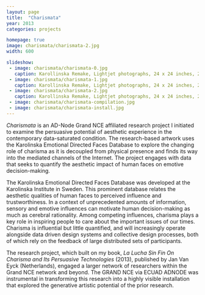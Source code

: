 ```yaml
---
layout: page
title:  "Charismata"
year: 2013
categories: projects

homepage: true
image: charismata/charismata-2.jpg
width: 600

slideshow:
 - image: charismata/charismata-0.jpg
   caption: Karollinska Remake, Lightjet photographs, 24 x 24 inches, 2013
 - image: charismata/charismata-1.jpg
   caption: Karollinska Remake, Lightjet photographs, 24 x 24 inches, 2013
 - image: charismata/charismata-2.jpg
   caption: Karollinska Remake, Lightjet photographs, 24 x 24 inches, 2013
 - image: charismata/charismata-compilation.jpg
 - image: charismata/charismata-install.jpg
---
```



*Charismata* is an AD-Node Grand NCE affiliated research project I initiated to examine the persuasive potential of aesthetic experience in the contemporary data-saturated condition. The research-based artwork uses the Karolinska Emotional Directed Faces Database to explore the changing role of charisma as it is decoupled from physical presence and finds its way into the mediated channels of the Internet. The project engages with data that seeks to quantify the aesthetic impact of human faces on emotive decision-making.  

The Karolinska Emotional Directed Faces Database was developed at the Karolinska Institute in Sweden. This prominent database relates the aesthetic qualities of human faces to perceived influence and trustworthiness. In a context of unprecedented amounts of information, sensory and emotive influences can motivate human decision-making as much as cerebral rationality. Among competing influences, charisma plays a key role in inspiring people to care about the important issues of our times. Charisma is influential but little quantified, and will increasingly operate alongside data driven design systems and collective design processes, both of which rely on the feedback of large distributed sets of participants. 

The research project, which built on my book, *La Lucha Sin Fin On Charisma and Its Persuasive Technologies* (2013), published by Jan Van Eyck (Netherlands), engaged a larger network of researchers within the Grand NCE network and beyond. The GRAND NCE via ECUAD ADNODE was instrumental in transforming this research into a highly visible installation that explored the generative artistic potential of the prior research.
